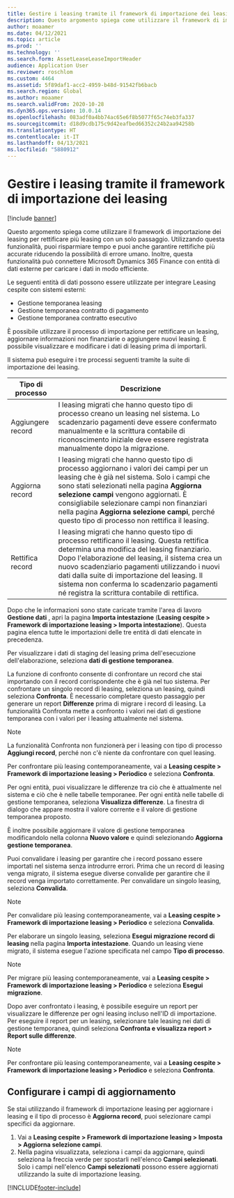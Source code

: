 ```yaml
---
title: Gestire i leasing tramite il framework di importazione dei leasing
description: Questo argomento spiega come utilizzare il framework di importazione dei leasing per rettificare più leasing contemporaneamente.
author: moaamer
ms.date: 04/12/2021
ms.topic: article
ms.prod: ''
ms.technology: ''
ms.search.form: AssetLeaseLeaseImportHeader
audience: Application User
ms.reviewer: roschlom
ms.custom: 4464
ms.assetid: 5f89daf1-acc2-4959-b48d-91542fb6bacb
ms.search.region: Global
ms.author: moaamer
ms.search.validFrom: 2020-10-28
ms.dyn365.ops.version: 10.0.14
ms.openlocfilehash: 083adf0a4bb74ac65e6f8b5077f65c74eb3fa337
ms.sourcegitcommit: d18d9cdb175c9d42eafbed66352c24b2aa94258b
ms.translationtype: HT
ms.contentlocale: it-IT
ms.lasthandoff: 04/13/2021
ms.locfileid: "5880912"
---
```

# <a name="manage-leases-through-the-lease-import-framework"></a>Gestire i leasing tramite il framework di importazione dei leasing

[!include [banner](../includes/banner.md)]

Questo argomento spiega come utilizzare il framework di importazione dei leasing per rettificare più leasing con un solo passaggio. Utilizzando questa funzionalità, puoi risparmiare tempo e puoi anche garantire rettifiche più accurate riducendo la possibilità di errore umano. Inoltre, questa funzionalità può connettere Microsoft Dynamics 365 Finance con entità di dati esterne per caricare i dati in modo efficiente.

Le seguenti entità di dati possono essere utilizzate per integrare Leasing cespite con sistemi esterni:

- Gestione temporanea leasing
- Gestione temporanea contratto di pagamento
- Gestione temporanea contratto esecutivo

È possibile utilizzare il processo di importazione per rettificare un leasing, aggiornare informazioni non finanziarie o aggiungere nuovi leasing. È possibile visualizzare e modificare i dati di leasing prima di importarli.

Il sistema può eseguire i tre processi seguenti tramite la suite di importazione dei leasing.

| Tipo di processo  | Descrizione |
|---------------|-------------|
| Aggiungere record    | I leasing migrati che hanno questo tipo di processo creano un leasing nel sistema. Lo scadenzario pagamenti deve essere confermato manualmente e la scrittura contabile di riconoscimento iniziale deve essere registrata manualmente dopo la migrazione. |
| Aggiorna record | I leasing migrati che hanno questo tipo di processo aggiornano i valori dei campi per un leasing che è già nel sistema. Solo i campi che sono stati selezionati nella pagina **Aggiorna selezione campi** vengono aggiornati. È consigliabile selezionare campi non finanziari nella pagina **Aggiorna selezione campi**, perché questo tipo di processo non rettifica il leasing. |
| Rettifica record | I leasing migrati che hanno questo tipo di processo rettificano il leasing. Questa rettifica determina una modifica del leasing finanziario. Dopo l'elaborazione del leasing, il sistema crea un nuovo scadenziario pagamenti utilizzando i nuovi dati dalla suite di importazione del leasing. Il sistema non conferma lo scadenzario pagamenti né registra la scrittura contabile di rettifica. |

Dopo che le informazioni sono state caricate tramite l'area di lavoro **Gestione dati** , apri la pagina **Importa intestazione** (**Leasing cespite \> Framework di importazione leasing \> Importa intestazione**). Questa pagina elenca tutte le importazioni delle tre entità di dati elencate in precedenza.

Per visualizzare i dati di staging del leasing prima dell'esecuzione dell'elaborazione, seleziona **dati di gestione temporanea**.

La funzione di confronto consente di confrontare un record che stai importando con il record corrispondente che è già nel tuo sistema. Per confrontare un singolo record di leasing, seleziona un leasing, quindi seleziona **Confronta**. È necessario completare questo passaggio per generare un report **Differenze** prima di migrare i record di leasing. La funzionalità Confronta mette a confronto i valori nei dati di gestione temporanea con i valori per i leasing attualmente nel sistema.

> [!NOTE]
> La funzionalità Confronta non funzionerà per i leasing con tipo di processo **Aggiungi record**, perché non c'è niente da confrontare con quel leasing.
>
> Per confrontare più leasing contemporaneamente, vai a **Leasing cespite \> Framework di importazione leasing \> Periodico** e seleziona **Confronta**.

Per ogni entità, puoi visualizzare le differenze tra ciò che è attualmente nel sistema e ciò che è nelle tabelle temporanee. Per ogni entità nelle tabelle di gestione temporanea, seleziona **Visualizza differenze**. La finestra di dialogo che appare mostra il valore corrente e il valore di gestione temporanea proposto.

È inoltre possibile aggiornare il valore di gestione temporanea modificandolo nella colonna **Nuovo valore** e quindi selezionando **Aggiorna gestione temporanea**.

Puoi convalidare i leasing per garantire che i record possano essere importati nel sistema senza introdurre errori. Prima che un record di leasing venga migrato, il sistema esegue diverse convalide per garantire che il record venga importato correttamente. Per convalidare un singolo leasing, seleziona **Convalida**.

> [!NOTE]
> Per convalidare più leasing contemporaneamente, vai a **Leasing cespite \> Framework di importazione leasing \> Periodico** e seleziona **Convalida**.

Per elaborare un singolo leasing, seleziona **Esegui migrazione record di leasing** nella pagina **Importa intestazione**. Quando un leasing viene migrato, il sistema esegue l'azione specificata nel campo **Tipo di processo**.

> [!NOTE]
> Per migrare più leasing contemporaneamente, vai a **Leasing cespite \> Framework di importazione leasing \> Periodico** e seleziona **Esegui migrazione**.

Dopo aver confrontato i leasing, è possibile eseguire un report per visualizzare le differenze per ogni leasing incluso nell'ID di importazione. Per eseguire il report per un leasing, selezionare tale leasing nei dati di gestione temporanea, quindi seleziona **Confronta e visualizza report \> Report sulle differenze**.

> [!NOTE]
> Per confrontare più leasing contemporaneamente, vai a **Leasing cespite \> Framework di importazione leasing \> Periodico** e seleziona **Confronta**. 

## <a name="set-up-update-fields"></a>Configurare i campi di aggiornamento

Se stai utilizzando il framework di importazione leasing per aggiornare i leasing e il tipo di processo è **Aggiorna record**, puoi selezionare campi specifici da aggiornare.

1. Vai a **Leasing cespite \> Framework di importazione leasing \> Imposta \> Aggiorna selezione campi**.
2. Nella pagina visualizzata, seleziona i campi da aggiornare, quindi seleziona la freccia verde per spostarli nell'elenco **Campi selezionati**. Solo i campi nell'elenco **Campi selezionati** possono essere aggiornati utilizzando la suite di importazione leasing.


[!INCLUDE[footer-include](../../includes/footer-banner.md)]
